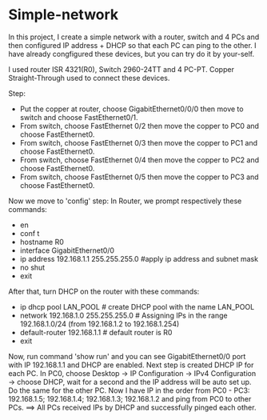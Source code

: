 # Simple-network
In this project, I create a simple network with a router, switch and 4 PCs and then configured IP address + DHCP so that each PC can ping to the other.
I have already congfigured these devices, but you can try do it by your-self.

I used router ISR 4321(R0), Switch 2960-24TT and 4 PC-PT.
Copper Straight-Through used to connect these devices.

Step:
- Put the copper at router, choose GigabitEthernet0/0/0 then move to switch and choose FastEthernet0/1.
- From switch, choose FastEthernet 0/2 then move the copper to PC0 and choose FastEthernet0.
- From switch, choose FastEthernet 0/3 then move the copper to PC1 and choose FastEthernet0.
- From switch, choose FastEthernet 0/4 then move the copper to PC2 and choose FastEthernet0.
- From switch, choose FastEthernet 0/5 then move the copper to PC3 and choose FastEthernet0.

Now we move to 'config' step:
In Router, we prompt respectively these commands:
- en
- conf t
- hostname R0
- interface GigabitEthernet0/0
- ip address 192.168.1.1 255.255.255.0 #apply ip address and subnet mask
- no shut
- exit

After that, turn DHCP on the router with these commands:
- ip dhcp pool LAN_POOL # create DHCP pool with the name LAN_POOL
- network 192.168.1.0 255.255.255.0 # Assigning IPs in the range 192.168.1.0/24 (from 192.168.1.2 to 192.168.1.254)
- default-router 192.168.1.1 # default router is R0
- exit

Now, run command 'show run' and you can see GigabitEthernet0/0 port with IP 192.168.1.1 and DHCP are enabled.
Next step is created DHCP IP for each PC.
In PC0, choose Desktop -> IP Configuration -> IPv4 Configuration -> choose DHCP, wait for a second and the IP address will be auto set up.
Do the same for the other PC.
Now I have IP in the order from PC0 - PC3: 192.168.1.5; 192.168.1.4; 192.168.1.3; 192.168.1.2 and ping from PC0 to other PCs. ==> All PCs received IPs by DHCP and successfully pinged each other.
